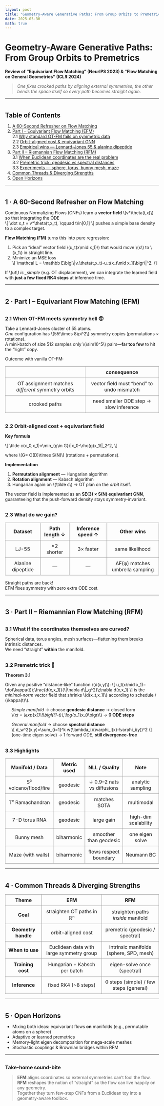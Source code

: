 ```yaml
---
layout: post
title: "Geometry-Aware Generative Paths: From Group Orbits to Premetrics"
date: 2025-05-30
math: true
---
```


<!-- MathJax script for LaTeX rendering -->
<script type="text/javascript" async
  src="https://cdn.jsdelivr.net/npm/mathjax@3/es5/tex-mml-chtml.js">
</script>

<!-- Extra styling for spacing -->
<style>
h2, h3 {
  margin-top: 2em;
  margin-bottom: 0.5em;
}

.math-display {
  margin: 1em 0;
  text-align: center;
}

table {
  border-collapse: collapse;
  width: 100%;
  margin-top: 1em;
  margin-bottom: 1em;
}

th, td {
  border: 1px solid #999;
  padding: 0.5em;
  text-align: center;
}
</style>

# Geometry-Aware Generative Paths: From Group Orbits to Premetrics

**Review of “Equivariant Flow Matching” (NeurIPS 2023) & “Flow Matching on General Geometries” (ICLR 2024)**

> _One fixes crooked paths by aligning external symmetries; the other bends the space itself so every path becomes straight again._

---

## Table of Contents

1. [A 60-Second Refresher on Flow Matching](#fm-refresher)
2. [Part I – Equivariant Flow Matching (EFM)](#efm)  
   2.1 [Why standard OT-FM fails on symmetric data](#efm-motivation)  
   2.2 [Orbit-aligned cost & equivariant GNN](#efm-method)  
   2.3 [Empirical wins — Lennard-Jones 55 & alanine dipeptide](#efm-results)
3. [Part II – Riemannian Flow Matching (RFM)](#rfm)  
   3.1 [When Euclidean coordinates are the real problem](#rfm-motivation)  
   3.2 [Premetric trick: geodesic vs spectral distances](#rfm-method)  
   3.3 [Experiments — sphere, torus, bunny mesh, maze](#rfm-results)
4. [Common Threads & Diverging Strengths](#compare)
5. [Open Horizons](#outlook)

---

<a name="fm-refresher"></a>

## 1 · A 60-Second Refresher on Flow Matching

Continuous Normalizing Flows (CNFs) learn a **vector field** \\(v*\\theta(t,x)\\) so that integrating the ODE  
\\[
\\dot x_t = v*\\theta(t,x_t), \\qquad t\\in[0,1]
\\]
pushes a simple base density to a complex target.

**Flow Matching (FM)** turns this into pure regression:

1. Pick an “ideal” vector field \\(u_t(x\\mid x_1)\\) that would move \\(x\\) to \\(x_1\\) in straight line.
2. Minimize an MSE loss  
   \\[
   \\mathcal L = \\mathbb E\\bigl\\|v_\\theta(t,x_t)-u_t(x_t\\mid x_1)\\bigr\\|^2.
   \\]

If \\(u*t\\) is \_simple* (e.g. OT displacement), we can integrate the learned field with **just a few fixed RK4 steps** at inference time.

---

<a name="efm"></a>

## 2 · Part I – Equivariant Flow Matching (EFM)

<a name="efm-motivation"></a>

### 2.1 When OT-FM meets symmetry hell 😵

Take a Lennard-Jones cluster of 55 atoms.  
_One_ configuration has \\(55!\\times 8\\pi^2\\) symmetry copies (permutations × rotations).  
A mini-batch of size 512 samples only \\(\\sim10^5\\) pairs—**far too few** to hit the “right” copy.

Outcome with vanilla OT-FM:

|                                                   | consequence                               |
| ------------------------------------------------- | ----------------------------------------- |
| OT assignment matches _different_ symmetry orbits | vector field must “bend” to undo mismatch |
| crooked paths                                     | need smaller ODE step → slow inference    |

<a name="efm-method"></a>

### 2.2 Orbit-aligned cost + equivariant field

**Key formula**

\\[
\\tilde c(x_0,x_1)=\\min_{g\\in G}\\|x_0-\\rho(g)x_1\\|_2^2,
\\]

where \\(G= O(D)\\times S(N)\\) (rotations + permutations).

**Implementation**

1. **Permutation alignment** — Hungarian algorithm
2. **Rotation alignment** — Kabsch algorithm
3. Hungarian again on \\(\\tilde c\\) → OT plan on the _orbit_ itself.

The vector field is implemented as an **SE(3) × S(N) equivariant GNN**, guaranteeing that the push-forward density stays symmetry-invariant.

<a name="efm-results"></a>

### 2.3 What do we gain?

| Dataset           | Path length ↓ | Inference speed ↑ | Other wins                      |
| ----------------- | ------------- | ----------------- | ------------------------------- |
| LJ-55             | ×2 shorter    | 3× faster         | same likelihood                 |
| Alanine dipeptide | —             | —                 | ΔF(φ) matches umbrella sampling |

Straight paths are back!  
EFM fixes symmetry with zero extra ODE cost.

---

<a name="rfm"></a>

## 3 · Part II – Riemannian Flow Matching (RFM)

<a name="rfm-motivation"></a>

### 3.1 What if the coordinates themselves are curved?

Spherical data, torus angles, mesh surfaces—flattening them breaks intrinsic distances.  
We need “straight” **within** the manifold.

<a name="rfm-method"></a>

### 3.2 Premetric trick 🔧

**Theorem 3.1**

Given any positive “distance-like” function \\(d(x,y)\\):
\\[
u_t(x\\mid x_1)=
\\dot\\kappa(t)\\;\\frac{d(x,x_1)}{\\|\\nabla d\\|_g^2}\\;\\nabla d(x,x_1)
\\]
is the _minimal-norm_ vector field that shrinks \\(d(x_t,x_1)\\) according to schedule \\(\\kappa(t)\\).

<div style="margin-left:1.5em">

_Simple manifold_ → choose **geodesic distance** → closed form  
\\(x*t = \\exp*{x*1}\\!\\bigl((1-t)\\,\\log*{x_1}x_0\\bigr)\\) → **0 ODE steps**

_General manifold_ → choose **spectral distance**  
\\[
d_w^2(x,y)=\\sum_{i=1}^k w(\\lambda_i)(\\varphi_i(x)-\\varphi_i(y))^2
\\]
(one-time eigen solve) → 1 forward ODE, **still divergence-free**

</div>

<a name="rfm-results"></a>

### 3.3 Highlights

| Manifold / Data       | Metric used | NLL / Quality              | Note                 |
| --------------------- | ----------- | -------------------------- | -------------------- |
| S² volcano/flood/fire | geodesic    | ↓ 0.9–2 nats vs diffusions | analytic sampling    |
| T² Ramachandran       | geodesic    | matches SOTA               | multimodal           |
| 7-D torus RNA         | geodesic    | large gain                 | high-dim scalability |
| Bunny mesh            | biharmonic  | smoother than geodesic     | one eigen solve      |
| Maze (with walls)     | biharmonic  | flows respect boundary     | Neumann BC           |

---

<a name="compare"></a>

## 4 · Common Threads & Diverging Strengths

| Theme               | EFM                                      | RFM                                     |
| ------------------- | ---------------------------------------- | --------------------------------------- |
| **Goal**            | straighten OT paths in ℝⁿ                | straighten paths _inside_ manifold      |
| **Geometry handle** | orbit-aligned cost                       | premetric (geodesic / spectral)         |
| **When to use**     | Euclidean data with large symmetry group | intrinsic manifolds (sphere, SPD, mesh) |
| **Training cost**   | Hungarian + Kabsch per batch             | eigen-solve once (spectral)             |
| **Inference**       | fixed RK4 (~8 steps)                     | 0 steps (simple) / few steps (general)  |

---

<a name="outlook"></a>

## 5 · Open Horizons

- Mixing both ideas: equivariant flows **on** manifolds (e.g., permutable atoms on a sphere)
- Adaptive or learned premetrics
- Memory-light eigen decomposition for mega-scale meshes
- Stochastic couplings & Brownian bridges within RFM

---

### Take-home sound-bite

> **EFM** aligns coordinates so external symmetries can’t fool the flow.  
> **RFM** reshapes the notion of “straight” so the flow can live happily on any geometry.  
> Together they turn few-step CNFs from a Euclidean toy into a geometry-aware toolbox.
